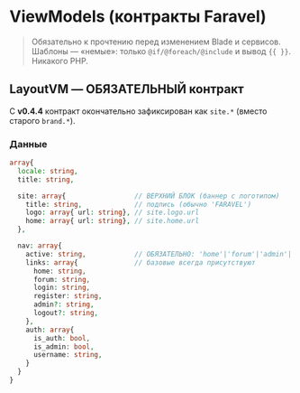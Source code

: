<!-- docs/viewmodels.md v0.2.2 -->
# ViewModels (контракты Faravel)

> Обязательно к прочтению перед изменением Blade и сервисов.  
> Шаблоны — «немые»: только `@if/@foreach/@include` и вывод `{{ }}`. Никакого PHP.

## LayoutVM — ОБЯЗАТЕЛЬНЫЙ контракт

С **v0.4.4** контракт окончательно зафиксирован как `site.*` (вместо старого `brand.*`).

### Данные

```php
array{
  locale: string,
  title: string,

  site: array{                 // ВЕРХНИЙ БЛОК (баннер с логотипом)
    title: string,             // подпись (обычно 'FARAVEL')
    logo: array{ url: string}, // site.logo.url
    home: array{ url: string}, // site.home.url
  },

  nav: array{
    active: string,            // ОБЯЗАТЕЛЬНО: 'home'|'forum'|'admin'|'login'|'register'|...
    links: array{              // базовые всегда присутствуют
      home: string,
      forum: string,
      login: string,
      register: string,
      admin?: string,
      logout?: string,
    },
    auth: array{
      is_auth: bool,
      is_admin: bool,
      username: string,
    }
  }
}
